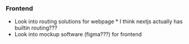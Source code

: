 ### Frontend
- Look into routing solutions for webpage * I think nextjs actually has builtin routing???
- Look into mockup software (figma???) for frontend


